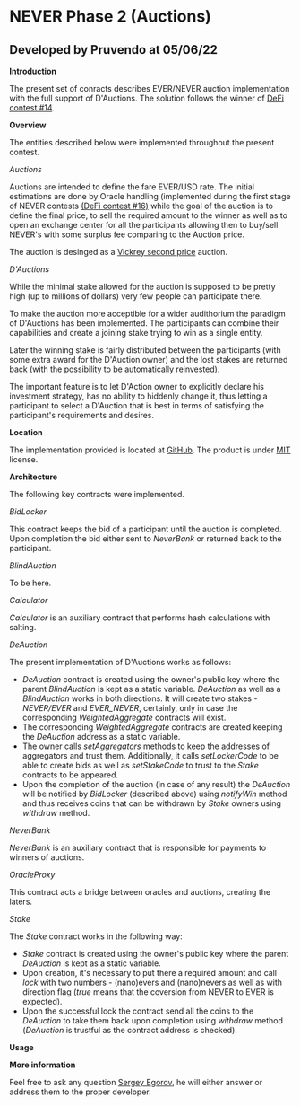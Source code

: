 # NEVER Phase 2 (Auctions)
## Developed by Pruvendo at 05/06/22

**Introduction**

The present set of conracts describes
EVER/NEVER auction implementation with
the full support of D'Auctions. The
solution follows the winner of [DeFi contest #14](https://firebasestorage.googleapis.com/v0/b/ton-labs.appspot.com/o/documents%2Fapplication%2Fpdf%2Fjz5i5hcndnktkekjat-NOT%20Pruvendo%20Implementation%20draft%203.pdf?alt=media&token=015ee545-fe73-432c-a525-9a4e672128ba).

**Overview**

The entities described below were
implemented throughout the present
contest.

_Auctions_

Auctions are intended to define the 
fare EVER/USD rate. The initial
estimations are done by Oracle handling
(implemented during the first stage of
NEVER contests [(DeFi contest #16)](https://firebasestorage.googleapis.com/v0/b/ton-labs.appspot.com/o/documents%2Fapplication%2Fpdf%2Fjz5i5hcndnktkekjat-NOT%20Pruvendo%20Implementation%20draft%203.pdf?alt=media&token=015ee545-fe73-432c-a525-9a4e672128ba)
while the goal of the auction is 
to define the final price, to
sell the required amount to the winner
as well as to open an exchange center
for all the participants allowing then
to buy/sell NEVER's with some
surplus fee comparing to the Auction
price.

The auction is desinged as a [Vickrey
second price](https://en.wikipedia.org/wiki/Vickrey_auction) auction.

_D'Auctions_

While the minimal stake allowed for the
auction is supposed to be pretty high
(up to millions of dollars) very few
people can participate there.

To make the auction more acceptible for
a wider audithorium the paradigm of
D'Auctions has been implemented. The
participants can combine their
capabilities and create a joining stake
trying to win as a single entity.

Later the winning stake is fairly
distributed between the participants
(with some extra award for the 
D'Auction owner) and the lost stakes 
are returned back (with the 
possibility to be automatically 
reinvested).

The important feature is to let
D'Action owner to explicitly declare
his investment strategy, has no ability
to hiddenly change it, thus letting a
participant to select a D'Auction that
is best in terms of satisfying the
participant's requirements and desires.

**Location**

The implementation provided is located
at [GitHub](https://github.com/Pruvendo/never2). The product is under
[MIT](https://opensource.org/licenses/MIT) license.

**Architecture**

The following key contracts were
implemented.

_BidLocker_

This contract keeps the bid of a participant
until the auction is completed. Upon completion
the bid either sent to _NeverBank_ or returned
back to the participant.

_BlindAuction_

To be here.

_Calculator_

_Calculator_ is an auxiliary contract that
performs hash calculations with salting.

_DeAuction_

The present implementation of D'Auctions works 
as follows:
- _DeAuction_ contract is created using the 
owner's public key where the parent 
_BlindAuction_ is kept as a static variable.
_DeAuction_ as well as a _BlindAuction_ works in
both directions. It will create two stakes -
_NEVER/EVER_ and _EVER_NEVER_, certainly, 
only in case the corresponding 
_WeightedAggregate_ contracts will exist. 
- The corresponding _WeightedAggregate_ 
contracts are created keeping the _DeAuction_
address as a static variable.
- The owner calls _setAggregators_ methods to
keep the addresses of aggregators and trust 
them. Additionally, it calls _setLockerCode_ to
be able to create bids as well as _setStakeCode_
to trust to the _Stake_ contracts to be 
appeared.
- Upon the completion of the auction (in case
of any result) the _DeAuction_ will be notified
by _BidLocker_ (described above) using 
_notifyWin_ method and thus receives coins that
can be withdrawn by _Stake_ owners using
_withdraw_ method.

_NeverBank_

_NeverBank_ is an auxiliary contract that is
responsible for payments to winners of auctions.

_OracleProxy_

This contract acts a bridge between oracles and
auctions, creating the laters.

_Stake_

The _Stake_ contract works in the following way:
- _Stake_ contract is created using the 
owner's public key where the parent _DeAuction_
is kept as a static variable.
- Upon creation, it's necessary to put there a
required amount and call _lock_ with two 
numbers - (nano)evers and (nano)nevers as well
as with direction flag (_true_ means that
the coversion from NEVER to EVER is expected).
- Upon the successful lock the contract send all
the coins to the _DeAuction_ to take them back
upon completion using _withdraw_ method
(_DeAuction_ is trustful as the contract 
address is checked).

**Usage**

**More information**

Feel free to ask any question [Sergey Egorov](https://t/me/SergeyEgorovSPb), 
he will either answer or address them
to the proper developer.

